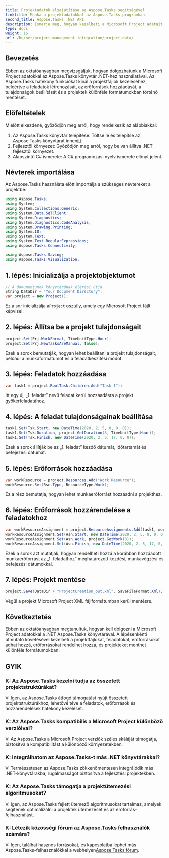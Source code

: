```yaml
---
title: Projektadatok elsajátítása az Aspose.Tasks segítségével
linktitle: Munka a projektadatokkal az Aspose.Tasks programban
second_title: Aspose.Tasks .NET API
description: Ismerje meg, hogyan kezelheti a Microsoft Project adatait az Aspose.Tasks segítségével a .NET-ben. Hozzon létre feladatokat, adjon hozzá erőforrásokat és mentse el a projekteket könnyedén.
type: docs
weight: 16
url: /hu/net/project-management-integration/project-data/
---
```

## Bevezetés
Ebben az oktatóanyagban megvizsgáljuk, hogyan dolgozhatunk a Microsoft Project adatokkal az Aspose.Tasks könyvtár .NET-hez használatával. Az Aspose.Tasks hatékony funkciókat kínál a projektfájlok kezeléséhez, beleértve a feladatok létrehozását, az erőforrások hozzáadását, a tulajdonságok beállítását és a projektek különféle formátumokban történő mentését.
## Előfeltételek
Mielőtt elkezdené, győződjön meg arról, hogy rendelkezik az alábbiakkal:
1.  Az Aspose.Tasks könyvtár telepítése: Töltse le és telepítse az Aspose.Tasks könyvtárat innen[itt](https://releases.aspose.com/tasks/net/).
2. Fejlesztői környezet: Győződjön meg arról, hogy be van állítva .NET fejlesztői környezet.
3. Alapszintű C# ismerete: A C# programozási nyelv ismerete előnyt jelent.

## Névterek importálása
Az Aspose.Tasks használata előtt importálja a szükséges névtereket a projektbe:
```csharp
using Aspose.Tasks;
using System;
using System.Collections.Generic;
using System.Data.SqlClient;
using System.Diagnostics;
using System.Diagnostics.CodeAnalysis;
using System.Drawing.Printing;
using System.IO;
using System.Text;
using System.Text.RegularExpressions;
using Aspose.Tasks.Connectivity;

using Aspose.Tasks.Saving;
using Aspose.Tasks.Visualization;
```

## 1. lépés: Inicializálja a projektobjektumot
```csharp
// A dokumentumok könyvtárának elérési útja.
String DataDir = "Your Document Directory";
var project = new Project();
```
 Ez a sor inicializálja a`Project` osztály, amely egy Microsoft Project fájlt képvisel.
## 2. lépés: Állítsa be a projekt tulajdonságait
```csharp
project.Set(Prj.WorkFormat, TimeUnitType.Hour);
project.Set(Prj.NewTasksAreManual, false);
```
Ezek a sorok bemutatják, hogyan lehet beállítani a projekt tulajdonságait, például a munkaformátumot és a feladatkészítési módot.
## 3. lépés: Feladatok hozzáadása
```csharp
var task1 = project.RootTask.Children.Add("Task 1");
```
Itt egy új, „1. feladat” nevű feladat kerül hozzáadásra a projekt gyökérfeladatához.
## 4. lépés: A feladat tulajdonságainak beállítása
```csharp
task1.Set(Tsk.Start, new DateTime(2020, 2, 5, 8, 0, 0));
task1.Set(Tsk.Duration, project.GetDuration(8, TimeUnitType.Hour));
task1.Set(Tsk.Finish, new DateTime(2020, 2, 5, 17, 0, 0));
```
Ezek a sorok állítják be az „1. feladat” kezdő dátumát, időtartamát és befejezési dátumát.
## 5. lépés: Erőforrások hozzáadása
```csharp
var workResource = project.Resources.Add("Work Resource");
workResource.Set(Rsc.Type, ResourceType.Work);
```
Ez a rész bemutatja, hogyan lehet munkaerőforrást hozzáadni a projekthez.
## 6. lépés: Erőforrások hozzárendelése a feladatokhoz
```csharp
var workResourceAssignment = project.ResourceAssignments.Add(task1, workResource);
workResourceAssignment.Set(Asn.Start, new DateTime(2020, 2, 5, 8, 0, 0));
workResourceAssignment.Set(Asn.Work, project.GetWork(8));
workResourceAssignment.Set(Asn.Finish, new DateTime(2020, 2, 5, 17, 0, 0));
```
Ezek a sorok azt mutatják, hogyan rendelheti hozzá a korábban hozzáadott munkaerőforrást az „1. feladathoz” meghatározott kezdési, munkavégzési és befejezési dátumokkal.
## 7. lépés: Projekt mentése
```csharp
project.Save(DataDir + "ProjectCreation_out.xml", SaveFileFormat.Xml);
```
Végül a projekt Microsoft Project XML fájlformátumban kerül mentésre.

## Következtetés
Ebben az oktatóanyagban megtanultuk, hogyan kell dolgozni a Microsoft Project adatokkal a .NET Aspose.Tasks könyvtárával. A lépésenkénti útmutató követésével kezelheti a projektfájlokat, feladatokat, erőforrásokat adhat hozzá, erőforrásokat rendelhet hozzá, és projekteket menthet különféle formátumokban.
## GYIK
### K: Az Aspose.Tasks kezelni tudja az összetett projektstruktúrákat?
V: Igen, az Aspose.Tasks átfogó támogatást nyújt összetett projektstruktúrákhoz, lehetővé téve a feladatok, erőforrások és hozzárendelések hatékony kezelését.
### K: Az Aspose.Tasks kompatibilis a Microsoft Project különböző verzióival?
V: Az Aspose.Tasks a Microsoft Project verziók széles skáláját támogatja, biztosítva a kompatibilitást a különböző környezetekben.
### K: Integrálhatom az Aspose.Tasks-t más .NET könyvtárakkal?
V: Természetesen az Aspose.Tasks zökkenőmentesen integrálódik más .NET-könyvtárakba, rugalmasságot biztosítva a fejlesztési projektekben.
### K: Az Aspose.Tasks támogatja a projektütemezési algoritmusokat?
V: Igen, az Aspose.Tasks fejlett ütemező algoritmusokat tartalmaz, amelyek segítenek optimalizálni a projektek ütemezését és az erőforrás-felhasználást.
### K: Létezik közösségi fórum az Aspose.Tasks felhasználók számára?
 V: Igen, találhat hasznos forrásokat, és kapcsolatba léphet más Aspose.Tasks-felhasználókkal a webhelyen[Aspose.Tasks fórum](https://forum.aspose.com/c/tasks/15).